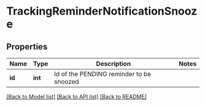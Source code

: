 # TrackingReminderNotificationSnooze

## Properties
Name | Type | Description | Notes
------------ | ------------- | ------------- | -------------
**id** | **int** | Id of the PENDING reminder to be snoozed | 

[[Back to Model list]](../README.md#documentation-for-models) [[Back to API list]](../README.md#documentation-for-api-endpoints) [[Back to README]](../README.md)


